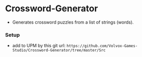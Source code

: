 # Crossword-Generator

- Generates crossword puzzles from a list of strings (words).

### Setup

- add to UPM by this git url: `https://github.com/Volvox-Games-Studio/Crossword-Generator/tree/master/Src`
